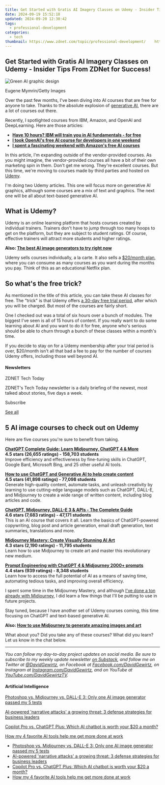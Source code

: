 ```yaml
---
title: Get Started with Gratis AI Imagery Classes on Udemy - Insider Tips From ZDNet for Success!
date: 2024-09-19 15:52:18
updated: 2024-09-20 12:30:42
tags:
  - professional-development
categories:
  - tech
thumbnail: https://www.zdnet.com/topic/professional-development/    https://www.zdnet.com/a/img/resize/833e97dd874735e5b9490896848a4179a372c792/2024/02/01/71b1569d-83c9-4a52-a85c-b3c0d4a4d71f/gettyimages-1562972684.jpg?width=170&height=96&fit=crop&auto=webp
---
```


## Get Started with Gratis AI Imagery Classes on Udemy - Insider Tips From ZDNet for Success!

![Green AI graphic design](https://www.zdnet.com/a/img/resize/0abdc2d28155c178eb5aab3ba61e45026dc114de/2024/02/01/71b1569d-83c9-4a52-a85c-b3c0d4a4d71f/gettyimages-1562972684.jpg?auto=webp&width=1280)

Eugene Mymrin/Getty Images

Over the past few months, I've been diving into AI courses that are free for anyone to take. Thanks to the absolute explosion of [generative AI](https://www.zdnet.com/article/what-is-generative-ai-and-why-is-it-so-popular-heres-everything-you-need-to-know/), there are a lot of courses out there. 

Recently, I spotlighted courses from IBM, Amazon, and OpenAI and DeepLearning. Here are those articles: 

* **[Have 10 hours? IBM will train you in AI fundamentals - for free](https://www.zdnet.com/article/have-10-hours-ibm-will-train-you-in-ai-fundamentals-for-free/)**
* **[I took OpenAI's free AI course for developers in one weekend](https://www.zdnet.com/article/i-took-this-free-ai-course-for-developers-in-one-weekend-and-highly-recommend-it/)**
* **[I spent a fascinating weekend with Amazon's free AI courses](https://www.zdnet.com/article/unlock-ai-secrets-transform-your-skills-with-amazons-free-ai-learning/)**

In this article, I'm expanding outside of the vendor-provided courses. As you might imagine, the vendor-provided courses all have a bit of their own marketing spin in them. Don't get me wrong. They're excellent courses. But this time, we're moving to courses made by third parties and hosted on [Udemy](https://click.linksynergy.com/deeplink?id=IokOf8qagZo&mid=39197&u1=zd-%5F%5FCOM%5FCLICK%5FID%5F%5F-dtp&murl=https%3A%2F%2Fwww.udemy.com%2F). 

I'm doing two Udemy articles. This one will focus more on generative AI graphics, although some courses are a mix of text and graphics. The next one will be all about text-based generative AI. 

##  What is Udemy? 

Udemy is an online learning platform that hosts courses created by individual trainers. Trainers don't have to jump through too many hoops to get on the platform, but they are subject to student ratings. Of course, effective trainers will attract more students and higher ratings. 

**Also: [The best AI image generators to try right now](https://www.zdnet.com/article/best-ai-image-generator/)**

Udemy sells courses individually, a la carte. It also sells a [$20/month plan](https://click.linksynergy.com/deeplink?id=IokOf8qagZo&mid=39197&u1=zd-%5F%5FCOM%5FCLICK%5FID%5F%5F-dtp&murl=https%3A%2F%2Fwww.udemy.com%2Fpersonal-plan%2F), where you can consume as many courses as you want during the months you pay. Think of this as an educational Netflix plan. 

##  So what's the free trick? 

As mentioned in the title of this article, you can take these AI classes for free. The "trick" is that Udemy offers [a 30-day free trial period](https://click.linksynergy.com/deeplink?id=IokOf8qagZo&mid=39197&u1=zd-%5F%5FCOM%5FCLICK%5FID%5F%5F-dtp&murl=https%3A%2F%2Fwww.udemy.com%2Fpersonal-plan%2F), after which you will be charged. But most of the courses are fairly short. 

One I checked out was a total of six hours over a bunch of modules. The biggest I've seen is all of 15 hours of content. If you really want to do some learning about AI and you want to do it for free, anyone who's serious should be able to churn through a bunch of these classes within a month's time. 

If you decide to stay on for a Udemy membership after your trial period is over, $20/month isn't all that bad a fee to pay for the number of courses Udemy offers, including those well beyond AI. 

#### Newsletters

ZDNET Tech Today

ZDNET's Tech Today newsletter is a daily briefing of the newest, most talked about stories, five days a week.

 Subscribe

[See all](https://www.zdnet.com/newsletters/)

## 5 AI image courses to check out on Udemy

Here are five courses you're sure to benefit from taking. 

**[ChatGPT Complete Guide: Learn Midjourney, ChatGPT 4 & More](https://click.linksynergy.com/deeplink?id=IokOf8qagZo&mid=39197&u1=zd-%5F%5FCOM%5FCLICK%5FID%5F%5F-dtp&murl=https%3A%2F%2Fwww.udemy.com%2Fcourse%2Fcomplete-ai-guide%2F)**  
**4.5 stars (26,655 ratings) - 158,703 students**   
 Improve efficiency and effectiveness by fine-tuning skills in ChatGPT, Google Bard, Microsoft Bing, and 25 other useful AI tools. 

**[How to use ChatGPT and Generative AI to help create content](https://click.linksynergy.com/deeplink?id=IokOf8qagZo&mid=39197&u1=zd-%5F%5FCOM%5FCLICK%5FID%5F%5F-dtp&murl=https%3A%2F%2Fwww.udemy.com%2Fcourse%2Fhow-to-use-chatgpt-and-generative-ai-to-help-create-content%2F)**  
**4.5 stars (41,898 ratings) - 77,098 students**  
Generate high-quality content, automate tasks, and unleash creativity by learning to use cutting-edge language models such as ChatGPT, DALL-E, and Midjourney to create a wide range of written content, including blog articles and code. 

**[ChatGPT, Midjourney, DALL-E 3 & APIs - The Complete Guide](https://click.linksynergy.com/deeplink?id=IokOf8qagZo&mid=39197&u1=zd-%5F%5FCOM%5FCLICK%5FID%5F%5F-dtp&murl=https%3A%2F%2Fwww.udemy.com%2Fcourse%2Fchatgpt-bard-bing-complete-guide-to-chatgpt-openai-apis%2F)**  
**4.6 stars (7,683 ratings) - 47,171 students**  
This is an AI course that covers it all. Learn the basics of ChatGPT-powered copywriting, blog post and article generation, email draft generation, text summaries, translations and more. 

**[Midjourney Mastery: Create Visually Stunning AI Art](https://click.linksynergy.com/deeplink?id=IokOf8qagZo&mid=39197&u1=zd-%5F%5FCOM%5FCLICK%5FID%5F%5F-dtp&murl=https%3A%2F%2Fwww.udemy.com%2Fcourse%2Fmidjourney-mastery%2F)**  
**4.3 stars (2,190 ratings) - 11,795 students**  
Learn how to use Midjourney to create art and master this revolutionary new medium. 

**[Prompt Engineering with ChatGPT 4 & Midjourney 2000+ prompts](https://click.linksynergy.com/deeplink?id=IokOf8qagZo&mid=39197&u1=zd-%5F%5FCOM%5FCLICK%5FID%5F%5F-dtp&murl=https%3A%2F%2Fwww.udemy.com%2Fcourse%2Fgptcourse%2F)**  
**4.4 stars (939 ratings) - 8,348 students**  
Learn how to access the full potential of AI as a means of saving time, automating tedious tasks, and improving overall efficiency. 

I spent some time in the Midjourney Mastery, and although [I've done a ton already with Midjourney](https://www.zdnet.com/article/how-to-get-a-perfect-face-match-using-midjourney-ai/), I did learn a few things that I'll be putting to use in future projects. 

Stay tuned, because I have another set of Udemy courses coming, this time focusing on ChatGPT and text-based generative AI. 

**Also: [How to use Midjourney to generate amazing images and art](https://www.zdnet.com/article/how-to-use-midjourney-to-generate-amazing-images-and-art/)**

What about you? Did you take any of these courses? What did you learn? Let us know in the chat below. 

---

_You can follow my day-to-day project updates on social media. Be sure to subscribe to my weekly update newsletter [on Substack](https://advancedgeekery.substack.com/), and follow me on Twitter at [@DavidGewirtz](https://twitter.com/davidgewirtz), on Facebook at [Facebook.com/DavidGewirtz](https://www.facebook.com/davidgewirtz), on Instagram at [Instagram.com/DavidGewirtz](https://www.instagram.com/DavidGewirtz/), and on YouTube at [YouTube.com/DavidGewirtzTV](https://www.youtube.com/user/DavidGewirtzTV)._

#### Artificial Intelligence

[Photoshop vs. Midjourney vs. DALL-E 3: Only one AI image generator passed my 5 tests](https://www.zdnet.com/article/is-photoshops-new-text-to-image-as-good-as-midjourney-and-dall-e-we-test-it-and-see/ "Photoshop vs. Midjourney vs. DALL-E 3: Only one AI image generator passed my 5 tests")

[AI-powered 'narrative attacks' a growing threat: 3 defense strategies for business leaders](https://www.zdnet.com/article/ai-powered-narrative-attacks-a-growing-threat-3-defense-strategies-for-business-leaders/ "AI-powered 'narrative attacks' a growing threat: 3 defense strategies for business leaders")

[Copilot Pro vs. ChatGPT Plus: Which AI chatbot is worth your $20 a month?](https://www.zdnet.com/article/copilot-pro-vs-chatgpt-plus-which-is-ai-chatbot-is-worth-your-20-a-month/ "Copilot Pro vs. ChatGPT Plus: Which AI chatbot is worth your $20 a month?")

[How my 4 favorite AI tools help me get more done at work](https://www.zdnet.com/article/how-my-4-favorite-ai-tools-help-me-get-more-done-at-work/ "How my 4 favorite AI tools help me get more done at work")

* [Photoshop vs. Midjourney vs. DALL-E 3: Only one AI image generator passed my 5 tests](https://www.zdnet.com/article/is-photoshops-new-text-to-image-as-good-as-midjourney-and-dall-e-we-test-it-and-see/ "Photoshop vs. Midjourney vs. DALL-E 3: Only one AI image generator passed my 5 tests")
* [AI-powered 'narrative attacks' a growing threat: 3 defense strategies for business leaders](https://www.zdnet.com/article/ai-powered-narrative-attacks-a-growing-threat-3-defense-strategies-for-business-leaders/ "AI-powered 'narrative attacks' a growing threat: 3 defense strategies for business leaders")
* [Copilot Pro vs. ChatGPT Plus: Which AI chatbot is worth your $20 a month?](https://www.zdnet.com/article/copilot-pro-vs-chatgpt-plus-which-is-ai-chatbot-is-worth-your-20-a-month/ "Copilot Pro vs. ChatGPT Plus: Which AI chatbot is worth your $20 a month?")
* [How my 4 favorite AI tools help me get more done at work](https://www.zdnet.com/article/how-my-4-favorite-ai-tools-help-me-get-more-done-at-work/ "How my 4 favorite AI tools help me get more done at work")

<ins class="adsbygoogle"
     style="display:block"
     data-ad-format="autorelaxed"
     data-ad-client="ca-pub-7571918770474297"
     data-ad-slot="1223367746"></ins>



<ins class="adsbygoogle"
     style="display:block"
     data-ad-client="ca-pub-7571918770474297"
     data-ad-slot="8358498916"
     data-ad-format="auto"
     data-full-width-responsive="true"></ins>
